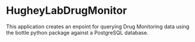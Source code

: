 # HugheyLabDrugMonitor
This application creates an enpoint for querying Drug Monitoring data using the bottle python package against a PostgreSQL database.
